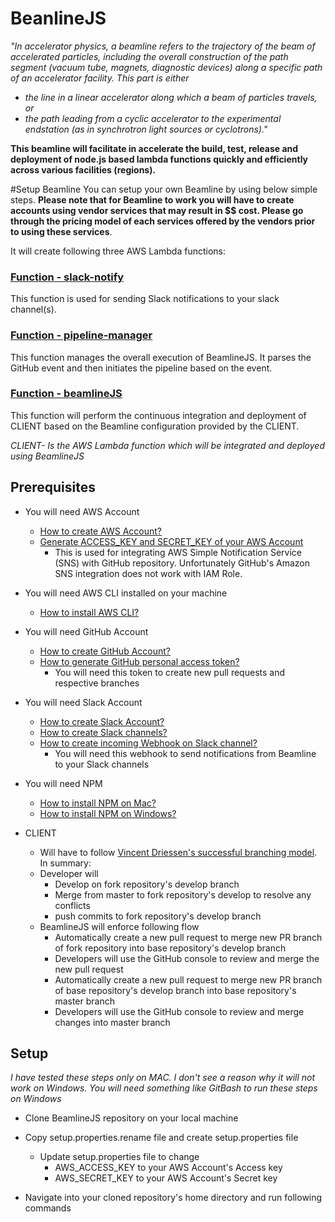 # BeanlineJS
*"In accelerator physics, a beamline refers to the trajectory of the beam of accelerated particles, including the overall construction of the path segment (vacuum tube, magnets, diagnostic devices) along a specific path of an accelerator facility. This part is either*
  * *the line in a linear accelerator along which a beam of particles travels, or*
  * *the path leading from a cyclic accelerator to the experimental endstation (as in synchrotron light sources or cyclotrons)."*

**This beamline will facilitate in accelerate the build, test, release and deployment of node.js based lambda functions quickly and efficiently across various facilities (regions).**

#Setup Beamline
You can setup your own Beamline by using below simple steps. **Please note that for Beamline to work you will have to create accounts using vendor services that may result in $$ cost. Please go through the pricing model of each services offered by the vendors prior to using these services**.

It will create following three AWS Lambda functions:

### [Function - slack-notify](https://github.com/GaurangBhatt/BeamlineJS/blob/master/notification-line/README.md)
This function is used for sending Slack notifications to your slack channel(s).

### [Function - pipeline-manager](https://github.com/GaurangBhatt/BeamlineJS/blob/master/pipeline-manager/README.md)
This function manages the overall execution of BeamlineJS. It parses the GitHub event and then initiates the pipeline based on the event.

### [Function - beamlineJS](https://github.com/GaurangBhatt/BeamlineJS/blob/master/beamline/README.md)
This function will perform the continuous integration and deployment of CLIENT based on the Beamline configuration provided by the CLIENT.

*CLIENT- Is the AWS Lambda function which will be integrated and deployed using BeamlineJS*

## Prerequisites
* You will need AWS Account
  * [How to create AWS Account?](http://docs.aws.amazon.com/lambda/latest/dg/getting-started.html)
  * [Generate ACCESS_KEY and SECRET_KEY of your AWS Account](http://docs.aws.amazon.com/general/latest/gr/managing-aws-access-keys.html)
    * This is used for integrating AWS Simple Notification Service (SNS) with GitHub repository. Unfortunately GitHub's Amazon SNS integration does not work with IAM Role.

* You will need AWS CLI installed on your machine
  * [How to install AWS CLI?](http://docs.aws.amazon.com/cli/latest/userguide/installing.html)

* You will need GitHub Account
  * [How to create GitHub Account?](https://help.github.com/articles/signing-up-for-a-new-github-account/)
  * [How to generate GitHub personal access token?](https://help.github.com/articles/creating-a-personal-access-token-for-the-command-line/)
    * You will need this token to create new pull requests and respective branches

* You will need Slack Account
  * [How to create Slack Account?](https://slack.com/create#email)
  * [How to create Slack channels?](https://get.slack.help/hc/en-us/articles/201402297-Create-a-channel)
  * [How to create incoming Webhook on Slack channel?](https://www.programmableweb.com/news/how-to-integrate-webhooks-slack-api/how-to/2015/10/20)
    * You will need this webhook to send notifications from Beamline to your Slack channels

* You will need NPM
   * [How to install NPM on Mac?](http://blog.teamtreehouse.com/install-node-js-npm-mac)
   * [How to install NPM on Windows?](http://blog.teamtreehouse.com/install-node-js-npm-windows)

* CLIENT
  * Will have to follow [Vincent Driessen's successful branching model](http://nvie.com/posts/a-successful-git-branching-model/).
  In summary:
  * Developer will
    - Develop on fork repository's develop branch
    - Merge from master to fork repository's develop to resolve any conflicts
    - push commits to fork repository's develop branch
  * BeamlineJS will enforce following flow
    - Automatically create a new pull request to merge new PR branch of fork repository into base repository's develop branch
    - Developers will use the GitHub console to review and merge the new pull request
    - Automatically create a new pull request to merge new PR branch of base repository's develop branch into base repository's master branch
    - Developers will use the GitHub console to review and merge changes into master branch

## Setup
*I have tested these steps only on MAC. I don't see a reason why it will not work on Windows. You will need something like GitBash to run these steps on Windows*

* Clone BeamlineJS repository on your local machine

* Copy setup.properties.rename file and create setup.properties file
  * Update setup.properties file to change
    * AWS_ACCESS_KEY to your AWS Account's Access key
    * AWS_SECRET_KEY to your AWS Account's Secret key

* Navigate into your cloned repository's home directory and run following commands
```

```
